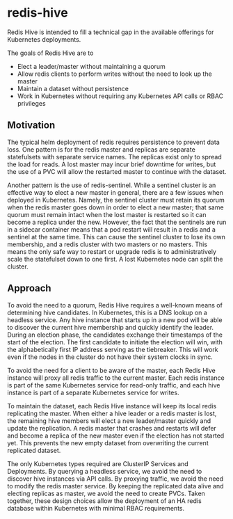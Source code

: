 # redis-hive

Redis Hive is intended to fill a technical gap in the available offerings for Kubernetes deployments.

The goals of Redis Hive are to
* Elect a leader/master without maintaining a quorum
* Allow redis clients to perform writes without the need to look up the master
* Maintain a dataset without persistence
* Work in Kubernetes without requiring any Kubernetes API calls or RBAC privileges

## Motivation

The typical helm deployment of redis requires persistence to prevent data loss. One pattern is for the redis master and replicas
are separate statefulsets with separate service names. The replicas exist only to spread the load for reads. A lost master may
incur brief downtime for writes, but the use of a PVC will allow the restarted master to continue with the dataset.

Another pattern is the use of redis-sentinel. While a sentinel cluster is an effective way to elect a new master in general, there
are a few issues when deployed in Kubernetes. Namely, the sentinel cluster must retain its quorum when the redis master goes down
in order to elect a new master; that same quorum must remain intact when the lost master is restarted so it can become a replica
under the new. However, the fact that the sentinels are run in a sidecar container means that a pod restart will result in a redis
and a sentinel at the same time. This can cause the sentinel cluster to lose its own membership, and a redis cluster with two
masters or no masters. This means the only safe way to restart or upgrade redis is to administratively scale the statefulset down
to one first. A lost Kubernetes node can split the cluster.

## Approach

To avoid the need to a quorum, Redis Hive requires a well-known means of determining hive candidates. In Kubernetes, this is a
DNS lookup on a headless service. Any hive instance that starts up in a new pod will be able to discover the current hive
membership and quickly identify the leader. During an election phase, the candidates exchange their timestamps of the start of
the election. The first candidate to initiate the election will win, with the alphabetically first IP address serving as the
tiebreaker. This will work even if the nodes in the cluster do not have their system clocks in sync.

To avoid the need for a client to be aware of the master, each Redis Hive instance will proxy all redis traffic to the current
master. Each redis instance is part of the same Kubernetes service for read-only traffic, and each hive instance is part of
a separate Kubernetes service for writes.

To maintain the dataset, each Redis Hive instance will keep its local redis replicating the master. When either a hive leader or
a redis master is lost, the remaining hive members will elect a new leader/master quickly and update the replication. A redis
master that crashes and restarts will defer and become a replica of the new master even if the election has not started yet. This
prevents the new empty dataset from overwriting the current replicated dataset.

The only Kubernetes types required are ClusterIP Services and Deployments. By querying a headless service, we avoid the need
to discover hive instances via API calls. By proxying traffic, we avoid the need to modify the redis master service. By keeping
the replicated data alive and electing replicas as master, we avoid the need to create PVCs. Taken together, these design choices
allow the deployment of an HA redis database within Kubernetes with minimal RBAC requirements.
